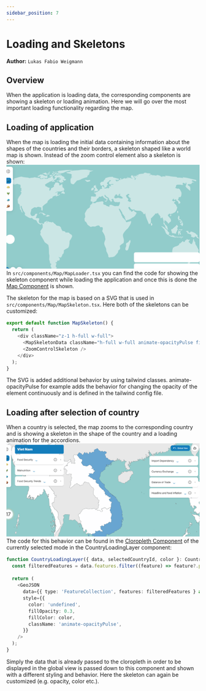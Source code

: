 ```yaml
---
sidebar_position: 7
---
```


# Loading and Skeletons

**Author:** `Lukas Fabio Weigmann`

## Overview
When the application is loading data, the corresponding components are showing a skeleton or loading animation.
Here we will go over the most important loading functionality regarding the map.

## Loading of application
When the map is loading the initial data containing information about the shapes of the countries and their borders, a skeleton
shaped like a world map is shown. Instead of the zoom control element also a skeleton is shown:
![img.png](map_initial_skeleton.png)
In ```src/components/Map/MapLoader.tsx``` you can find the code for showing the skeleton component while loading the application and
once this is done the [Map Component](map_component.md) is shown.

The skeleton for the map is based on a SVG that is used in ```src/components/Map/MapSkeleton.tsx```. Here both of the skeletons can be customized:
```ts
export default function MapSkeleton() {
  return (
    <div className="z-1 h-full w-full">
      <MapSkeletonData className="h-full w-full animate-opacityPulse fill-countriesBase bg-ocean" />
      <ZoomControlSkeleton />
    </div>
  );
}
```
The SVG is added additional behavior by using tailwind classes. animate-opacityPulse for example adds the behavior for changing
the opacity of the element continuously and is defined in the tailwind config file.

## Loading after selection of country
When a country is selected, the map zooms to the corresponding country and is showing a skeleton in the shape of the country and
a loading animation for the accordions.
![img.png](img.png)
The code for this behavior can be found in the [Cloropleth Component](map_cloropleths.md) of the currently selected mode in the
CountryLoadingLayer component:
```ts
function CountryLoadingLayer({ data, selectedCountryId, color }: CountryLoadingProps) {
  const filteredFeatures = data.features.filter((feature) => feature?.properties?.adm0_id === selectedCountryId);

  return (
    <GeoJSON
      data={{ type: 'FeatureCollection', features: filteredFeatures } as FeatureCollection<Geometry, GeoJsonProperties>}
      style={{
        color: 'undefined',
        fillOpacity: 0.3,
        fillColor: color,
        className: 'animate-opacityPulse',
      }}
    />
  );
}
```
Simply the data that is already passed to the cloropleth in order to be displayed in the global view is passed down to this component
and shown with a different styling and behavior. Here the skeleton can again be customized (e.g. opacity, color etc.).
